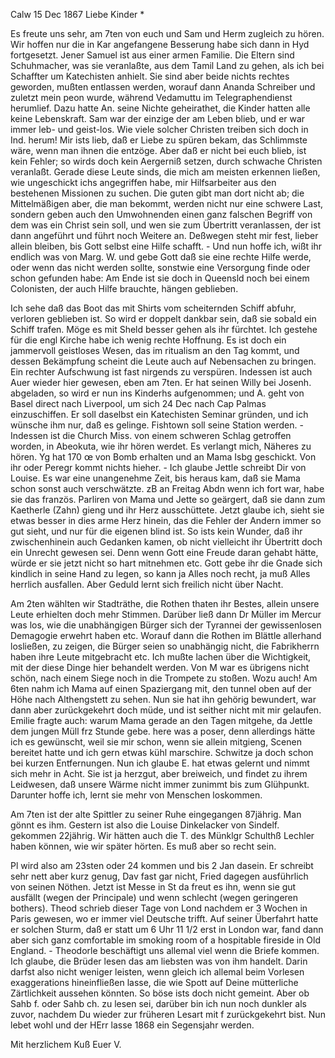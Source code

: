  Calw 15 Dec 1867
Liebe Kinder <Marie>*

Es freute uns sehr, am 7ten von euch und Sam und Herm zugleich zu hören. Wir hoffen nur die in Kar angefangene Besserung habe sich dann in Hyd fortgesetzt. Jener Samuel ist aus einer armen Familie. Die Eltern sind Schuhmacher, was sie veranlaßte, aus dem Tamil Land zu gehen, als ich bei Schaffter um Katechisten anhielt. Sie sind aber beide nichts rechtes geworden, mußten entlassen werden, worauf dann Ananda Schreiber und zuletzt mein peon wurde, während Vedamuttu im Telegraphendienst herumlief. Dazu hatte An. seine Nichte geheirathet, die Kinder hatten alle keine Lebenskraft. Sam war der einzige der am Leben blieb, und er war immer leb- und geist-los. Wie viele solcher Christen treiben sich doch in Ind. herum! Mir ists lieb, daß er Liebe zu spüren bekam, das Schlimmste wäre, wenn man ihnen die entzöge. Aber daß er nicht bei euch blieb, ist kein Fehler; so wirds doch kein Aergerniß setzen, durch schwache Christen veranlaßt. Gerade diese Leute sinds, die mich am meisten erkennen ließen, wie ungeschickt ichs angegriffen habe, mir Hilfsarbeiter aus den bestehenen Missionen zu suchen. Die guten gibt man dort nicht ab; die Mittelmäßigen aber, die man bekommt, werden nicht nur eine schwere Last, sondern geben auch den Umwohnenden einen ganz falschen Begriff von dem was ein Christ sein soll, und wen sie zum Übertritt veranlassen, der ist dann angeführt und führt noch Weitere an. Deßwegen steht mir fest, lieber allein bleiben, bis Gott selbst eine Hilfe schafft. - Und nun hoffe ich, wißt ihr endlich was von Marg. W. und gebe Gott daß sie eine rechte Hilfe werde, oder wenn das nicht werden sollte, sonstwie eine Versorgung finde oder schon gefunden habe: Am Ende ist sie doch in Queensld noch bei einem Colonisten, der auch Hilfe brauchte, hängen geblieben.

Ich sehe daß das Boot das mit Shirts vom scheiternden Schiff abfuhr, verloren geblieben ist. So wird er doppelt dankbar sein, daß sie sobald ein Schiff trafen. Möge es mit Sheld besser gehen als ihr fürchtet. Ich gestehe für die engl Kirche habe ich wenig rechte Hoffnung. Es ist doch ein jammervoll geistloses Wesen, das im ritualism an den Tag kommt, und dessen Bekämpfung scheint die Leute auch auf Nebensachen zu bringen. Ein rechter Aufschwung ist fast nirgends zu verspüren. Indessen ist auch Auer wieder hier gewesen, eben am 7ten. Er hat seinen Willy bei Josenh. abgeladen, so wird er nun ins Kinderhs aufgenommen; und A. geht von Basel direct nach Liverpool, um sich 24 Dec nach Cap Palmas einzuschiffen. Er soll daselbst ein Katechisten Seminar gründen, und ich wünsche ihm nur, daß es gelinge. Fishtown soll seine Station werden. - Indessen ist die Church Miss. von einem schweren Schlag getroffen worden, in Abeokuta, wie ihr hören werdet. Es verlangt mich, Näheres zu hören. Yg hat 170 œ von Bomb erhalten und an Mama Isbg geschickt. Von ihr oder Peregr kommt nichts hieher. - Ich glaube Jettle schreibt Dir von Louise. Es war eine unangenehme Zeit, bis heraus kam, daß sie Mama schon sonst auch verschwätzte. zB an Freitag Abdn wenn ich fort war, habe sie das französ. Parliren von Mama und Jette so geärgert, daß sie dann zum Kaetherle (Zahn) gieng und ihr Herz ausschüttete. Jetzt glaube ich, sieht sie etwas besser in dies arme Herz hinein, das die Fehler der Andern immer so gut sieht, und nur für die eigenen blind ist. So ists kein Wunder, daß ihr zwischenhinein auch Gedanken kamen, ob nicht vielleicht ihr Übertritt doch ein Unrecht gewesen sei. Denn wenn Gott eine Freude daran gehabt hätte, würde er sie jetzt nicht so hart mitnehmen etc. Gott gebe ihr die Gnade sich kindlich in seine Hand zu legen, so kann ja Alles noch recht, ja muß Alles herrlich ausfallen. Aber Geduld lernt sich freilich nicht über Nacht.

Am 2ten wählten wir Stadträthe, die Rothen thaten ihr Bestes, allein unsere Leute erhielten doch mehr Stimmen. Darüber ließ dann Dr Müller im Mercur was los, wie die unabhängigen Bürger sich der Tyrannei der gewissenlosen Demagogie erwehrt haben etc. Worauf dann die Rothen im Blättle allerhand losließen, zu zeigen, die Bürger seien so unabhängig nicht, die Fabrikherrn haben ihre Leute mitgebracht etc. Ich mußte lachen über die Wichtigkeit, mit der diese Dinge hier behandelt werden. Von M war es übrigens nicht schön, nach einem Siege noch in die Trompete zu stoßen. Wozu auch! 
Am 6ten nahm ich Mama auf einen Spaziergang mit, den tunnel oben auf der Höhe nach Althengstett zu sehen. Nun sie hat ihn gehörig bewundert, war dann aber zurückgekehrt doch müde, und ist seither nicht mit mir gelaufen. Emilie fragte auch: warum Mama gerade an den Tagen mitgehe, da Jettle dem jungen Müll frz Stunde gebe. here was a poser, denn allerdings hätte ich es gewünscht, weil sie mir schon, wenn sie allein mitgieng, Scenen bereitet hatte und ich gern etwas kühl marschire. Schwitze ja doch schon bei kurzen Entfernungen. Nun ich glaube E. hat etwas gelernt und nimmt sich mehr in Acht. Sie ist ja herzgut, aber breiweich, und findet zu ihrem Leidwesen, daß unsere Wärme nicht immer zunimmt bis zum Glühpunkt. Darunter hoffe ich, lernt sie mehr von Menschen loskommen.

Am 7ten ist der alte Spittler zu seiner Ruhe eingegangen 87jährig. Man gönnt es ihm. Gestern ist also die Louise Dinkelacker von Sindelf. gekommen 22jährig. Wir hätten auch die T. des Münklgr Schulthß Lechler haben können, wie wir später hörten. Es muß aber so recht sein.

Pl wird also am 23sten oder 24 kommen und bis 2 Jan dasein. Er schreibt sehr nett aber kurz genug, Dav fast gar nicht, Fried dagegen ausführlich von seinen Nöthen. Jetzt ist Messe in St da freut es ihn, wenn sie gut ausfällt (wegen der Principale) und wenn schlecht (wegen geringeren bothers). Theod schrieb dieser Tage von Lond nachdem er 3 Wochen in Paris gewesen, wo er immer viel Deutsche trifft. Auf seiner Überfahrt hatte er solchen Sturm, daß er statt um 6 Uhr 11 1/2 erst in London war, fand dann aber sich ganz comfortable im smoking room of a hospitable fireside in Old England. - Theodorle beschäftigt uns allemal viel wenn die Briefe kommen. Ich glaube, die Brüder lesen das am liebsten was von ihm handelt. Darin darfst also nicht weniger leisten, wenn gleich ich allemal beim Vorlesen exaggerations hineinfließen lasse, die wie Spott auf Deine mütterliche Zärtlichkeit aussehen könnten. So böse ists doch nicht gemeint. Aber ob Sahb f. oder Sahb ch. zu lesen sei, darüber bin ich nun noch dunkler als zuvor, nachdem Du wieder zur früheren Lesart mit f zurückgekehrt bist. Nun lebet wohl und der HErr lasse 1868 ein Segensjahr werden.

 Mit herzlichem Kuß
 Euer V.
